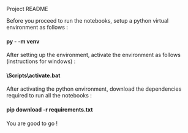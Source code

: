 Project README

Before you proceed to run the notebooks, setup a python virtual environment as
follows :

#### py -<python-version> -m venv <virtual-environment-name>

After setting up the environment, activate the environment as follows
(instructions for windows) :

#### <virtual-environment-name>\Scripts\activate.bat

After activating the python environment, download the dependencies required to
run all the notebooks :

#### pip download -r requirements.txt

You are good to go !
